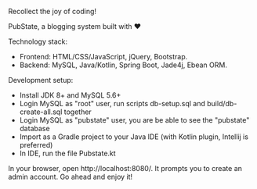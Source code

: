 Recollect the joy of coding!

PubState, a blogging system built with ❤️

Technology stack:
* Frontend: HTML/CSS/JavaScript, jQuery, Bootstrap.
* Backend: MySQL, Java/Kotlin, Spring Boot, Jade4j, Ebean ORM.

Development setup:
* Install JDK 8+ and MySQL 5.6+
* Login MySQL as "root" user, run scripts db-setup.sql and build/db-create-all.sql together
* Login MySQL as "pubstate" user, you are be able to see the "pubstate" database
* Import as a Gradle project to your Java IDE (with Kotlin plugin, Intellij is preferred)
* In IDE, run the file Pubstate.kt

In your browser, open http://localhost:8080/.
It prompts you to create an admin account.
Go ahead and enjoy it!
